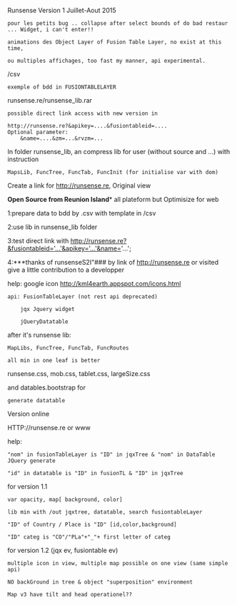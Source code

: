 Runsense Version 1 Juillet-Aout 2015

	pour les petits bug .. collapse after select bounds of do bad restaur ... Widget, i can't enter!!
	
	animations des Object Layer of Fusion Table Layer, no exist at this time, 
	
	ou multiples affichages, too fast my manner, api experimental.

/csv

	exemple of bdd in FUSIONTABLELAYER
	
runsense.re/runsense_lib.rar
	
	possible direct link access with new version in 
	
	http://runsense.re?&apikey=....&fusiontableid=....
	Optional parameter:
		&name=....&zm=...&rvzm=...
		
In folder runsense_lib, an compress lib for user (without source and ...) with instruction 
	
	MapsLib, FuncTree, FuncTab, FuncInit (for initialise var with dom)
	
Create a link for http://runsense.re, Original view

**Open Source from Reunion Island***
all plateform  but Optimisize for web

1:prepare data to bdd by .csv with template in /csv

2:use lib in runsense_lib folder

3:test direct link with http://runsense.re?&fusiontableid='...'&apikey='...'&name='...';

4:***thanks of runsenseS2I"### by link of http://runsense.re or visited give a little contribution to a developper

help: google icon http://kml4earth.appspot.com/icons.html

	api: FusionTableLayer (not rest api deprecated)
	
		jqx Jquery widget
		
		jQueryDatatable
		

after it's runsense lib:
 
	MapLibs, FuncTree, FuncTab, FuncRoutes
 
	all min in one leaf is better
	
runsense.css, mob.css, tablet.css, largeSize.css

and datables.bootstrap for 
	
	generate datatable

Version online

HTTP://runsense.re
or www

help:

	"nom" in fusionTableLayer is "ID" in jqxTree & "nom" in DataTable JQuery generate 
	
	"id" in datatable is "ID" in fusionTL & "ID" in jqxTree

for version 1.1

	var opacity, map[ background, color]
	
	lib min with /out jqxtree, datatable, search fusiontableLayer
	
	"ID" of Country / Place is "ID" [id,color,background]
	
	"ID" categ is "CO"/"PLa"+"_"+ first letter of categ
	
for version 1.2 (jqx ev, fusiontable ev)

	multiple icon in view, multiple map possible on one view (same simple api)
	
	NO backGround in tree & object "superposition" environment
	
	Map v3 have tilt and head operationel??
